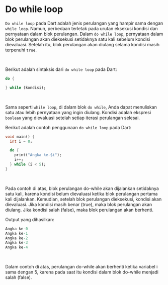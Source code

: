 # Do while loop

`Do while loop` pada Dart adalah jenis perulangan yang hampir sama dengan `while loop`. Namun, perbedaan terletak pada urutan eksekusi kondisi dan pernyataan dalam blok perulangan. Dalam `do while loop`, pernyataan dalam blok perulangan akan dieksekusi setidaknya satu kali sebelum kondisi dievaluasi. Setelah itu, blok perulangan akan diulang selama kondisi masih terpenuhi `true`.


</br>

Berikut adalah sintaksis dari `do while loop` pada Dart:

```Dart
do {

} while (kondisi);
```

</br>

Sama seperti `while loop`, di dalam blok `do while`, Anda dapat menuliskan satu atau lebih pernyataan yang ingin diulang. Kondisi adalah ekspresi `boolean` yang dievaluasi setelah setiap iterasi perulangan selesai.

Berikut adalah contoh penggunaan `do while loop` pada Dart:

```Dart
void main() {
  int i = 0;

  do {
    print("Angka ke-$i");
    i++;
  } while (i < 5);
}
```

</br>

Pada contoh di atas, blok perulangan do-while akan dijalankan setidaknya satu kali, karena kondisi belum dievaluasi ketika blok perulangan pertama kali dijalankan. Kemudian, setelah blok perulangan dieksekusi, kondisi akan dievaluasi. Jika kondisi masih benar (true), maka blok perulangan akan diulang. Jika kondisi salah (false), maka blok perulangan akan berhenti.

Output yang dihasilkan:

```Dart
Angka ke-0
Angka ke-1
Angka ke-2
Angka ke-3
Angka ke-4
```

</br>

Dalam contoh di atas, perulangan do-while akan berhenti ketika variabel i sama dengan 5, karena pada saat itu kondisi dalam blok do-while menjadi salah (false).